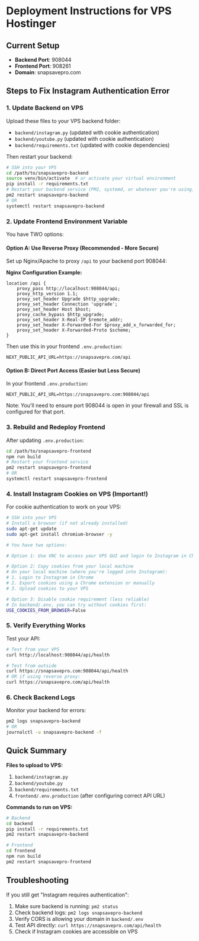 # Deployment Instructions for VPS Hostinger

## Current Setup
- **Backend Port**: 908044
- **Frontend Port**: 908261
- **Domain**: snapsavepro.com

## Steps to Fix Instagram Authentication Error

### 1. Update Backend on VPS

Upload these files to your VPS backend folder:
- `backend/instagram.py` (updated with cookie authentication)
- `backend/youtube.py` (updated with cookie authentication)
- `backend/requirements.txt` (updated with cookie dependencies)

Then restart your backend:
```bash
# SSH into your VPS
cd /path/to/snapsavepro-backend
source venv/bin/activate  # or activate your virtual environment
pip install -r requirements.txt
# Restart your backend service (PM2, systemd, or whatever you're using)
pm2 restart snapsavepro-backend
# OR
systemctl restart snapsavepro-backend
```

### 2. Update Frontend Environment Variable

You have TWO options:

#### Option A: Use Reverse Proxy (Recommended - More Secure)

Set up Nginx/Apache to proxy `/api` to your backend port 908044:

**Nginx Configuration Example:**
```nginx
location /api {
    proxy_pass http://localhost:908044/api;
    proxy_http_version 1.1;
    proxy_set_header Upgrade $http_upgrade;
    proxy_set_header Connection 'upgrade';
    proxy_set_header Host $host;
    proxy_cache_bypass $http_upgrade;
    proxy_set_header X-Real-IP $remote_addr;
    proxy_set_header X-Forwarded-For $proxy_add_x_forwarded_for;
    proxy_set_header X-Forwarded-Proto $scheme;
}
```

Then use this in your frontend `.env.production`:
```
NEXT_PUBLIC_API_URL=https://snapsavepro.com/api
```

#### Option B: Direct Port Access (Easier but Less Secure)

In your frontend `.env.production`:
```
NEXT_PUBLIC_API_URL=https://snapsavepro.com:908044/api
```

Note: You'll need to ensure port 908044 is open in your firewall and SSL is configured for that port.

### 3. Rebuild and Redeploy Frontend

After updating `.env.production`:

```bash
cd /path/to/snapsavepro-frontend
npm run build
# Restart your frontend service
pm2 restart snapsavepro-frontend
# OR
systemctl restart snapsavepro-frontend
```

### 4. Install Instagram Cookies on VPS (Important!)

For cookie authentication to work on your VPS:

```bash
# SSH into your VPS
# Install a browser (if not already installed)
sudo apt-get update
sudo apt-get install chromium-browser -y

# You have two options:

# Option 1: Use VNC to access your VPS GUI and login to Instagram in Chrome

# Option 2: Copy cookies from your local machine
# On your local machine (where you're logged into Instagram):
# 1. Login to Instagram in Chrome
# 2. Export cookies using a Chrome extension or manually
# 3. Upload cookies to your VPS

# Option 3: Disable cookie requirement (less reliable)
# In backend/.env, you can try without cookies first:
USE_COOKIES_FROM_BROWSER=False
```

### 5. Verify Everything Works

Test your API:
```bash
# Test from your VPS
curl http://localhost:908044/api/health

# Test from outside
curl https://snapsavepro.com:908044/api/health
# OR if using reverse proxy:
curl https://snapsavepro.com/api/health
```

### 6. Check Backend Logs

Monitor your backend for errors:
```bash
pm2 logs snapsavepro-backend
# OR
journalctl -u snapsavepro-backend -f
```

## Quick Summary

**Files to upload to VPS:**
1. `backend/instagram.py`
2. `backend/youtube.py`
3. `backend/requirements.txt`
4. `frontend/.env.production` (after configuring correct API URL)

**Commands to run on VPS:**
```bash
# Backend
cd backend
pip install -r requirements.txt
pm2 restart snapsavepro-backend

# Frontend
cd frontend
npm run build
pm2 restart snapsavepro-frontend
```

## Troubleshooting

If you still get "Instagram requires authentication":
1. Make sure backend is running: `pm2 status`
2. Check backend logs: `pm2 logs snapsavepro-backend`
3. Verify CORS is allowing your domain in `backend/.env`
4. Test API directly: `curl https://snapsavepro.com/api/health`
5. Check if Instagram cookies are accessible on VPS
